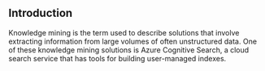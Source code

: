 ## Introduction

Knowledge mining is the term used to describe solutions that involve extracting information from large volumes of often unstructured data. One of these knowledge mining solutions is Azure Cognitive Search, a cloud search service that has tools for building user-managed indexes.
